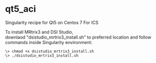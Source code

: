 # qt5_aci
Singularity recipe for Qt5 on Centos 7 For ICS

To install MRtrix3 and DSI Studio,  
downlaod "dsistudio_mrtrix3_install.sh" to preferred location 
and follow commands inside Singularity environment:  
```
\> chmod +x dsistudio_mrtrix3_install.sh  
\> ./dsistudio_mrtrix3_install.sh
```
